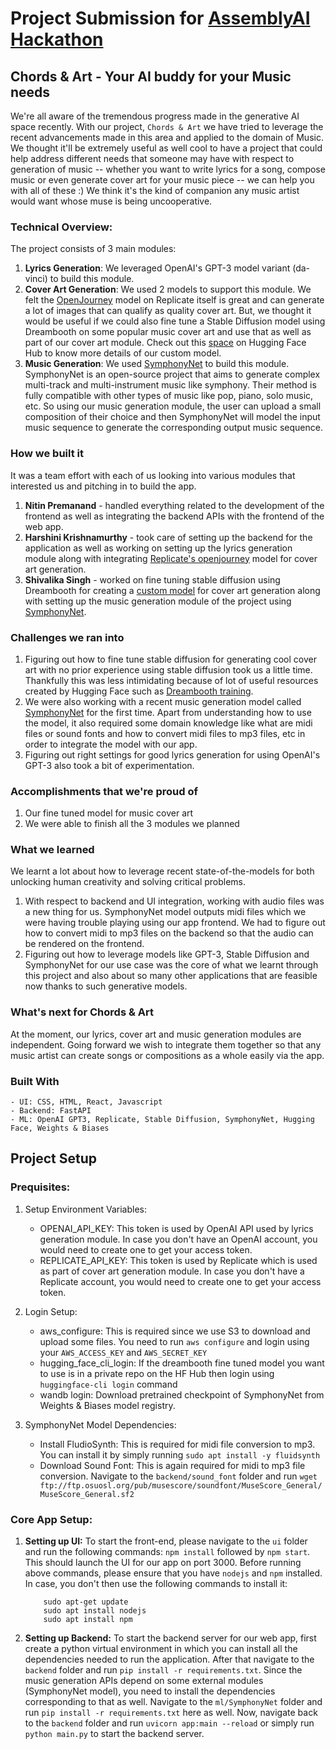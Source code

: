 # Project Submission for [AssemblyAI Hackathon](https://hackathon.assemblyai.com/) 

## Chords & Art - Your AI buddy for your Music needs

We're all aware of the tremendous progress made in the generative AI space recently. With our project, `Chords & Art` we have tried to leverage the recent advancements made in this area and applied to the domain of Music.
We thought it'll be extremely useful as well cool to have a project that could help address different needs that someone may have with respect to generation of music -- whether you want to write lyrics for a song, compose music or even generate cover art for your music piece -- we can help you with all of these :)
We think it's the kind of companion any music artist would want whose muse is being uncooperative.

### Technical Overview:
The project consists of 3 main modules:
1. **Lyrics Generation**: We leveraged OpenAI's GPT-3 model variant (da-vinci) to build this module.
2. **Cover Art Generation**: We used 2 models to support this module. We felt the [OpenJourney](https://replicate.com/prompthero/openjourney) model on Replicate itself is great and can generate a lot of images that can qualify as quality cover art. But, we thought it would be useful if we could also fine tune a Stable Diffusion model using Dreambooth on some popular music cover art and use that as well as part of our cover art module.
Check out this [space](https://huggingface.co/spaces/shivi/sd-album-covers-demo) on Hugging Face Hub to know more details of our custom model.
4. **Music Generation**: We used [SymphonyNet](https://github.com/symphonynet/SymphonyNet) to build this module. SymphonyNet is an open-source project that aims to generate complex multi-track and multi-instrument music like symphony. Their method is fully compatible with other types of music like pop, piano, solo music, etc. So using our music generation module, the user can upload a small composition of their choice and then SymphonyNet will model the input music sequence to generate the corresponding output music sequence.

### How we built it
It was a team effort with each of us looking into various modules that interested us and pitching in to build the app.
1. **Nitin Premanand** - handled everything related to the development of the frontend as well as integrating the backend APIs with the frontend of the web app.
2. **Harshini Krishnamurthy** - took care of setting up the backend for the application as well as working on setting up the lyrics generation module along with integrating [Replicate's openjourney](https://replicate.com/prompthero/openjourney) model for cover art generation.
3. **Shivalika Singh** - worked on fine tuning stable diffusion using Dreambooth for creating a [custom model](https://huggingface.co/shivi/sd-album-covers) for cover art generation along with setting up the music generation module of the project using [SymphonyNet](https://github.com/symphonynet/SymphonyNet).


### Challenges we ran into
1.  Figuring out how to fine tune stable diffusion for generating cool cover art with no prior experience using stable diffusion took us a little time. Thankfully this was less intimidating because of lot of useful resources created by Hugging Face such as [Dreambooth training](https://huggingface.co/blog/dreambooth).
2. We were also working with a recent music generation model called [SymphonyNet](https://symphonynet.github.io/) for the first time. Apart from understanding how to use the model, it also required some domain knowledge like what are midi files or sound fonts and how to convert midi files to mp3 files, etc in order to integrate the model with our app.
3. Figuring out right settings for good lyrics generation for using OpenAI's GPT-3 also took a bit of experimentation.


### Accomplishments that we're proud of
1. Our fine tuned model for music cover art
2. We were able to finish all the 3 modules we planned


### What we learned
We learnt a lot about how to leverage recent state-of-the-models for both unlocking human creativity and solving critical problems. 
1. With respect to backend and UI integration, working with audio files was a new thing for us. SymphonyNet model outputs midi files which we were having trouble playing using our app frontend. 
We had to figure out how to convert midi to mp3 files on the backend so that the audio can be rendered on the frontend.
2. Figuring out how to leverage models like GPT-3, Stable Diffusion and SymphonyNet for our use case was the core of what we learnt through this project and also about so many other applications that are feasible now thanks to such generative models.

### What's next for Chords & Art
At the moment, our lyrics, cover art and music generation modules are independent. Going forward we wish to integrate them together so that any music artist can create songs or compositions as a whole easily via the app.

### Built With
    - UI: CSS, HTML, React, Javascript
    - Backend: FastAPI
    - ML: OpenAI GPT3, Replicate, Stable Diffusion, SymphonyNet, Hugging Face, Weights & Biases


## Project Setup

### Prequisites:

1. Setup Environment Variables:
    - OPENAI_API_KEY: This token is used by OpenAI API used by lyrics generation module. In case you don't have an OpenAI account, you would need to create one to get your access token.
    - REPLICATE_API_KEY: This token is used by Replicate which is used as part of cover art generation module. In case you don't have a Replicate account, you would need to create one to get your access token.

2. Login Setup:
    - aws_configure: This is required since we use S3 to download and upload some files. You need to run `aws configure` and login using your `AWS_ACCESS_KEY` and `AWS_SECRET_KEY`
    - hugging_face_cli_login: If the dreambooth fine tuned model you want to use is in a private repo on the HF Hub then login using `huggingface-cli login` command
    - wandb login: Download pretrained checkpoint of SymphonyNet from Weights & Biases model registry.

3. SymphonyNet Model Dependencies:
    - Install FludioSynth: This is required for midi file conversion to mp3. You can install it by simply running `sudo apt install -y fluidsynth`
    - Download Sound Font: This is again required for midi to mp3 file conversion. Navigate to the `backend/sound_font` folder and run `wget ftp://ftp.osuosl.org/pub/musescore/soundfont/MuseScore_General/MuseScore_General.sf2`

### Core App Setup:

1. **Setting up UI:** To start the front-end, please navigate to the `ui` folder and run the following commands:
    `npm install` followed by `npm start`. This should launch the UI for our app on port 3000.
    Before running above commands, please ensure that you have `nodejs` and `npm` installed. In case, you don't then use the following commands to install it:
    ```shell 
        sudo apt-get update
        sudo apt install nodejs
        sudo apt install npm
    ```

2. **Setting up Backend:** To start the backend server for our web app, first create a python virtual environment in which you can install all the dependencies needed to run the application.
After that navigate to the `backend` folder and run `pip install -r requirements.txt`.
Since the music generation APIs depend on some external modules (SymphonyNet model), you need to install the dependencies corresponding to that as well. Navigate to the `ml/SymphonyNet` folder and run `pip install -r requirements.txt` here as well.
Now, navigate back to the `backend` folder and run `uvicorn app:main --reload` or simply run `python main.py` to start
the backend server.
